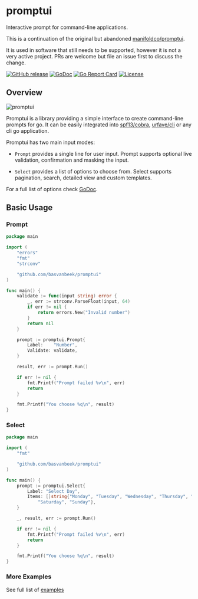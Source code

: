 # promptui

Interactive prompt for command-line applications.

This is a continuation of the original but abandoned [manifoldco/promptui](https://github.com/manifoldco/promptui).

It is used in software that still needs to be supported, however it is not a very active project. PRs are welcome but 
file an issue first to discuss the change.

[![GitHub release](https://img.shields.io/github/tag/basvanbeek/promptui.svg?label=latest)](https://github.com/basvanbeek/promptui/releases)
[![GoDoc](https://img.shields.io/badge/godoc-reference-blue.svg)](https://godoc.org/github.com/basvanbeek/promptui)
[![Go Report Card](https://goreportcard.com/badge/github.com/basvanbeek/promptui)](https://goreportcard.com/report/github.com/basvanbeek/promptui)
[![License](https://img.shields.io/badge/license-BSD-blue.svg)](./LICENSE.md)

## Overview

![promptui](https://media.giphy.com/media/xUNda0Ngb5qsogLsBi/giphy.gif)

Promptui is a library providing a simple interface to create command-line
prompts for go. It can be easily integrated into
[spf13/cobra](https://github.com/spf13/cobra),
[urfave/cli](https://github.com/urfave/cli) or any cli go application.

Promptui has two main input modes:

- `Prompt` provides a single line for user input. Prompt supports
  optional live validation, confirmation and masking the input.

- `Select` provides a list of options to choose from. Select supports
  pagination, search, detailed view and custom templates.

For a full list of options check [GoDoc](https://godoc.org/github.com/basvanbeek/promptui).

## Basic Usage

### Prompt

```go
package main

import (
	"errors"
	"fmt"
	"strconv"

	"github.com/basvanbeek/promptui"
)

func main() {
	validate := func(input string) error {
		_, err := strconv.ParseFloat(input, 64)
		if err != nil {
			return errors.New("Invalid number")
		}
		return nil
	}

	prompt := promptui.Prompt{
		Label:    "Number",
		Validate: validate,
	}

	result, err := prompt.Run()

	if err != nil {
		fmt.Printf("Prompt failed %v\n", err)
		return
	}

	fmt.Printf("You choose %q\n", result)
}
```

### Select

```go
package main

import (
	"fmt"

	"github.com/basvanbeek/promptui"
)

func main() {
	prompt := promptui.Select{
		Label: "Select Day",
		Items: []string{"Monday", "Tuesday", "Wednesday", "Thursday", "Friday",
			"Saturday", "Sunday"},
	}

	_, result, err := prompt.Run()

	if err != nil {
		fmt.Printf("Prompt failed %v\n", err)
		return
	}

	fmt.Printf("You choose %q\n", result)
}
```

### More Examples

See full list of [examples](https://github.com/basvanbeek/promptui/tree/master/_examples)

